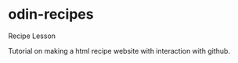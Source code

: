 # odin-recipes
Recipe Lesson

Tutorial on making a html recipe website with interaction with github.
